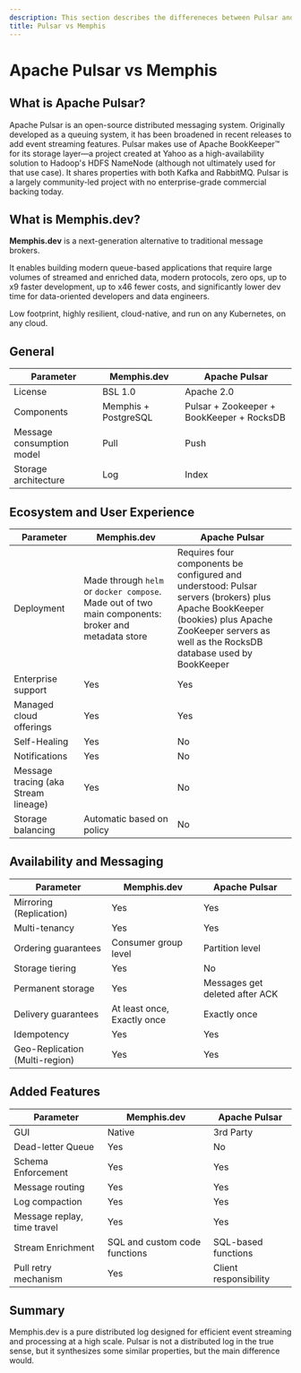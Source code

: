 ```yaml
---
description: This section describes the differeneces between Pulsar and Memphis
title: Pulsar vs Memphis
---
```


# Apache Pulsar vs Memphis

## What is Apache Pulsar?

Apache Pulsar is an open-source distributed messaging system. Originally developed as a queuing system, it has been broadened in recent releases to add event streaming features. Pulsar makes use of Apache BookKeeper™ for its storage layer—a project created at Yahoo as a high-availability solution to Hadoop's HDFS NameNode (although not ultimately used for that use case). It shares properties with both Kafka and RabbitMQ. Pulsar is a largely community-led project with no enterprise-grade commercial backing today.

## **What is Memphis.dev?**

**Memphis.dev** is a next-generation alternative to traditional message brokers.

It enables building modern queue-based applications that require large volumes of streamed and enriched data, modern protocols, zero ops, up to x9 faster development, up to x46 fewer costs, and significantly lower dev time for data-oriented developers and data engineers.

Low footprint, highly resilient, cloud-native, and run on any Kubernetes, on any cloud.

## General

| Parameter                 | Memphis.dev          | Apache Pulsar                             |
| ------------------------- | -------------------- | ----------------------------------------- |
| License                   | BSL 1.0              | Apache 2.0                                |
| Components                | Memphis + PostgreSQL | Pulsar + Zookeeper + BookKeeper + RocksDB |
| Message consumption model | Pull                 | Push                                      |
| Storage architecture      | Log                  | Index                                     |

## Ecosystem and User Experience

| Parameter                            | Memphis.dev                                                                                         | Apache Pulsar                                                                                                                                                                                     |
| ------------------------------------ | --------------------------------------------------------------------------------------------------- | ------------------------------------------------------------------------------------------------------------------------------------------------------------------------------------------------- |
| Deployment                           | Made through `helm` or `docker compose`. Made out of two main components: broker and metadata store | Requires four components be configured and understood: Pulsar servers (brokers) plus Apache BookKeeper (bookies) plus Apache ZooKeeper servers as well as the RocksDB database used by BookKeeper |
| Enterprise support                   | Yes                                                                                                 | Yes                                                                                                                                                                                               |
| Managed cloud offerings              | Yes                                                                                                 | Yes                                                                                                                                                                                               |
| Self-Healing                         | Yes                                                                                                 | No                                                                                                                                                                                                |
| Notifications                        | Yes                                                                                                 | No                                                                                                                                                                                                |
| Message tracing (aka Stream lineage) | Yes                                                                                                 | No                                                                                                                                                                                                |
| Storage balancing                    | Automatic based on policy                                                                           | No                                                                                                                                                                                                |

## Availability and Messaging

| Parameter                      | Memphis.dev                 | Apache Pulsar                  |
| ------------------------------ | --------------------------- | ------------------------------ |
| Mirroring (Replication)        | Yes                         | Yes                            |
| Multi-tenancy                  | Yes                         | Yes                            |
| Ordering guarantees            | Consumer group level        | Partition level                |
| Storage tiering                | Yes                         | No                             |
| Permanent storage              | Yes                         | Messages get deleted after ACK |
| Delivery guarantees            | At least once, Exactly once | Exactly once                   |
| Idempotency                    | Yes                         | Yes                            |
| Geo-Replication (Multi-region) | Yes                         | Yes                            |

## Added Features

| Parameter                   | Memphis.dev                   | Apache Pulsar         |
| --------------------------- | ----------------------------- | --------------------- |
| GUI                         | Native                        | 3rd Party             |
| Dead-letter Queue           | Yes                           | No                    |
| Schema Enforcement          | Yes                           | Yes                   |
| Message routing             | Yes                           | Yes                   |
| Log compaction              | Yes                           | Yes                   |
| Message replay, time travel | Yes                           | Yes                   |
| Stream Enrichment           | SQL and custom code functions | SQL-based functions   |
| Pull retry mechanism        | Yes                           | Client responsibility |

## Summary

Memphis.dev is a pure distributed log designed for efficient event streaming and processing at a high scale. Pulsar is not a distributed log in the true sense, but it synthesizes some similar properties, but the main difference would.
